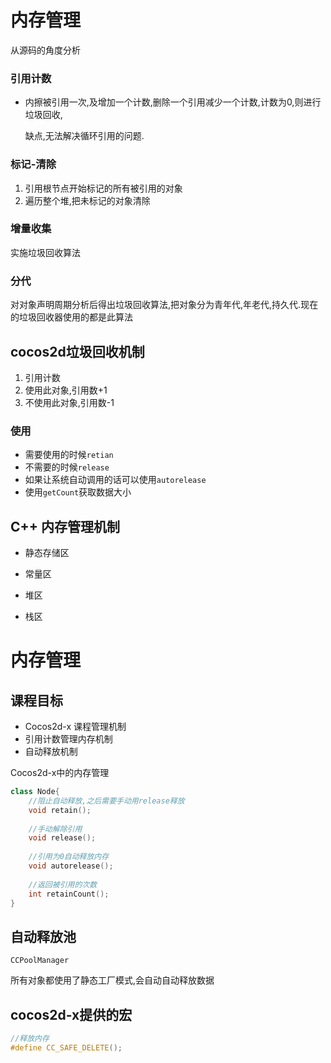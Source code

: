 # 内存管理

从源码的角度分析

### 引用计数

+ 内擦被引用一次,及增加一个计数,删除一个引用减少一个计数,计数为0,则进行垃圾回收,

  缺点,无法解决循环引用的问题.

### 标记-清除

1. 引用根节点开始标记的所有被引用的对象
2. 遍历整个堆,把未标记的对象清除

 ### 增量收集

实施垃圾回收算法

### 分代

对对象声明周期分析后得出垃圾回收算法,把对象分为青年代,年老代,持久代.现在的垃圾回收器使用的都是此算法



## cocos2d垃圾回收机制

1. 引用计数
2. 使用此对象,引用数+1
3. 不使用此对象,引用数-1

### 使用

+ 需要使用的时候`retian`
+ 不需要的时候`release`
+ 如果让系统自动调用的话可以使用`autorelease`
+ 使用`getCount`获取数据大小

## C++ 内存管理机制

+ 静态存储区

+ 常量区

+ 堆区

+ 栈区

  

# 内存管理

## 课程目标

- Cocos2d-x 课程管理机制
- 引用计数管理内存机制
- 自动释放机制

Cocos2d-x中的内存管理

```cpp
class Node{
    //阻止自动释放,之后需要手动用release释放
	void retain();
    
    //手动解除引用
	void release();
    
    //引用为0自动释放内存
	void autorelease();
    
    //返回被引用的次数
    int retainCount();
}
```

## 自动释放池

`CCPoolManager`

所有对象都使用了静态工厂模式,会自动自动释放数据

## cocos2d-x提供的宏

```c++
//释放内存
#define CC_SAFE_DELETE();


```









